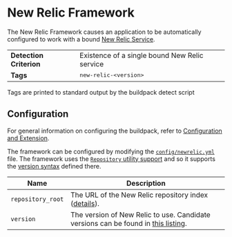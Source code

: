 # New Relic Framework
The New Relic Framework causes an application to be automatically configured to work with a bound [New Relic Service][].

<table>
  <tr>
    <td><strong>Detection Criterion</strong></td><td>Existence of a single bound New Relic service</td>
  </tr>
  <tr>
    <td><strong>Tags</strong></td><td><tt>new-relic-&lt;version&gt;</tt></td>
  </tr>
</table>
Tags are printed to standard output by the buildpack detect script

## Configuration
For general information on configuring the buildpack, refer to [Configuration and Extension][].

The framework can be configured by modifying the [`config/newrelic.yml`][] file.  The framework uses the [`Repository` utility support][repositories] and so it supports the [version syntax][] defined there.

| Name | Description
| ---- | -----------
| `repository_root` | The URL of the New Relic repository index ([details][repositories]).
| `version` | The version of New Relic to use. Candidate versions can be found in [this listing][].

[Configuration and Extension]: ../README.md#Configuration-and-Extension
[`config/newrelic.yml`]: ../config/newrelic.yml
[New Relic Service]: https://newrelic.com
[repositories]: util-repositories.md
[this listing]: http://download.pivotal.io.s3.amazonaws.com/new-relic/index.yml
[version syntax]: util-repositories.md#version-syntax-and-ordering
